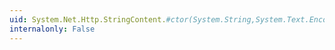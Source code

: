 ```yaml
---
uid: System.Net.Http.StringContent.#ctor(System.String,System.Text.Encoding,System.String)
internalonly: False
---
```

